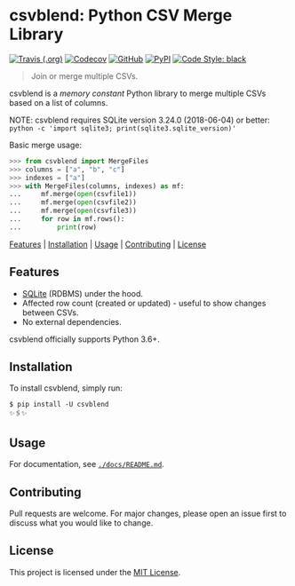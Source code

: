 # csvblend: Python CSV Merge Library

[![Travis (.org)](https://img.shields.io/travis/rwanyoike/csvblend.svg)](https://travis-ci.org/rwanyoike/csvblend)
[![Codecov](https://img.shields.io/codecov/c/gh/rwanyoike/csvblend.svg)](https://codecov.io/gh/rwanyoike/csvblend)
[![GitHub](https://img.shields.io/github/license/rwanyoike/csvblend)](LICENSE)
[![PyPI](https://img.shields.io/pypi/v/csvblend.svg)](https://pypi.python.org/pypi/csvblend)
[![Code Style: black](https://img.shields.io/badge/code%20style-black-000000.svg)](https://github.com/psf/black)

> Join or merge multiple CSVs.

csvblend is a _memory constant_ Python library to merge multiple CSVs based on a list of columns.

NOTE: csvblend requires SQLite version 3.24.0 (2018-06-04) or better: `python -c 'import sqlite3; print(sqlite3.sqlite_version)'`

Basic merge usage:

```python
>>> from csvblend import MergeFiles
>>> columns = ["a", "b", "c"]
>>> indexes = ["a"]
>>> with MergeFiles(columns, indexes) as mf:
...     mf.merge(open(csvfile1))
...     mf.merge(open(csvfile2))
...     mf.merge(open(csvfile3))
...     for row in mf.rows():
...         print(row)
```

[Features](#features) | [Installation](#installation) | [Usage](#usage) | [Contributing](#contributing) | [License](#license)

## Features

- [SQLite](https://www.sqlite.org) (RDBMS) under the hood.
- Affected row count (created or updated) - useful to show changes between CSVs.
- No external dependencies.

csvblend officially supports Python 3.6+.

## Installation

To install csvblend, simply run:

```shell
$ pip install -U csvblend
✨🖇✨
```

## Usage

For documentation, see [`./docs/README.md`](./docs/README.md).

## Contributing

Pull requests are welcome. For major changes, please open an issue first to discuss what you would like to change.

## License

This project is licensed under the [MIT License](./LICENSE).
